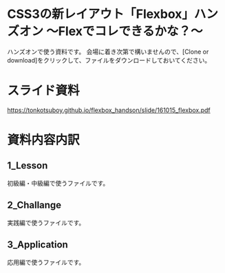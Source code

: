 # CSS3の新レイアウト「Flexbox」ハンズオン 〜Flexでコレできるかな？〜

ハンズオンで使う資料です。
会場に着き次第で構いませんので、[Clone or download]をクリックして、ファイルをダウンロードしておいてください。

# スライド資料
https://tonkotsuboy.github.io/flexbox_handson/slide/161015_flexbox.pdf

# 資料内容内訳

## 1_Lesson
初級編・中級編で使うファイルです。

## 2_Challange
実践編で使うファイルです。

## 3_Application
応用編で使うファイルです。


